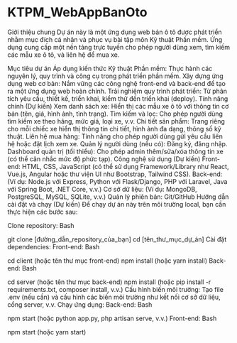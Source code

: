 # KTPM_WebAppBanOto
Giới thiệu chung
Dự án này là một ứng dụng web bán ô tô được phát triển nhằm mục đích cá nhân và phục vụ bài tập môn Kỹ thuật Phần mềm. Ứng dụng cung cấp một nền tảng trực tuyến cho phép người dùng xem, tìm kiếm các mẫu xe ô tô, và liên hệ để mua xe.

Mục tiêu dự án
Áp dụng kiến thức Kỹ thuật Phần mềm: Thực hành các nguyên lý, quy trình và công cụ trong phát triển phần mềm.
Xây dựng ứng dụng web cơ bản: Nắm vững các công nghệ front-end và back-end để tạo ra một ứng dụng web hoàn chỉnh.
Trải nghiệm quy trình phát triển: Từ phân tích yêu cầu, thiết kế, triển khai, kiểm thử đến triển khai (deploy).
Tính năng chính (Dự kiến)
Xem danh sách xe: Hiển thị các mẫu xe ô tô với thông tin cơ bản (tên, giá, hình ảnh, tình trạng).
Tìm kiếm và lọc: Cho phép người dùng tìm kiếm xe theo hãng, mức giá, loại xe, v.v.
Chi tiết sản phẩm: Trang riêng cho mỗi chiếc xe hiển thị thông tin chi tiết, hình ảnh đa dạng, thông số kỹ thuật.
Liên hệ mua hàng: Tính năng cho phép người dùng gửi yêu cầu liên hệ hoặc đặt lịch xem xe.
Quản lý người dùng (nếu có): Đăng ký, đăng nhập.
Dashboard quản trị (tối thiểu): Cho phép admin thêm/sửa/xóa thông tin xe (có thể cân nhắc mức độ phức tạp).
Công nghệ sử dụng (Dự kiến)
Front-end: HTML, CSS, JavaScript (có thể sử dụng Framework/Library như React, Vue.js, Angular hoặc thư viện UI như Bootstrap, Tailwind CSS).
Back-end: (Ví dụ: Node.js với Express, Python với Flask/Django, PHP với Laravel, Java với Spring Boot, .NET Core, v.v.)
Cơ sở dữ liệu: (Ví dụ: MongoDB, PostgreSQL, MySQL, SQLite, v.v.)
Quản lý phiên bản: Git/GitHub
Hướng dẫn cài đặt và chạy (Dự kiến)
Để chạy dự án này trên môi trường local, bạn cần thực hiện các bước sau:

Clone repository:
Bash

git clone [đường_dẫn_repository_của_bạn]
cd [tên_thư_mục_dự_án]
Cài đặt dependencies:
Front-end:
Bash

cd client (hoặc tên thư mục front-end)
npm install (hoặc yarn install)
Back-end:
Bash

cd server (hoặc tên thư mục back-end)
npm install (hoặc pip install -r requirements.txt, composer install, v.v.)
Cấu hình biến môi trường: Tạo file .env (nếu cần) và cấu hình các biến môi trường như kết nối cơ sở dữ liệu, cổng server, v.v.
Chạy ứng dụng:
Back-end:
Bash

npm start (hoặc python app.py, php artisan serve, v.v.)
Front-end:
Bash

npm start (hoặc yarn start)
